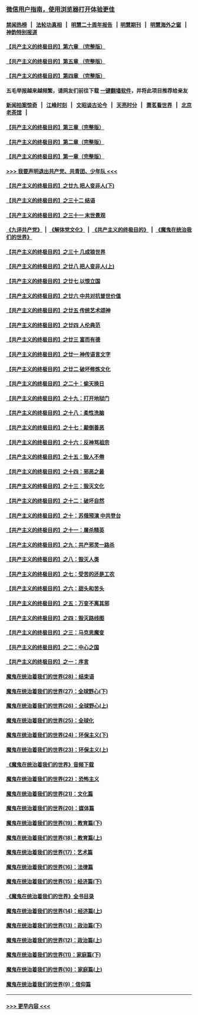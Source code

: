 ### [微信用户指南，使用浏览器打开体验更佳](https://github.com/gfw-breaker/banned-news1/blob/master/indexes/wechat-guide.md?t=0)
#### [禁闻热榜](热点新闻.md?t=0)  &nbsp;&nbsp;|&nbsp;&nbsp; [法轮功真相](https://github.com/gfw-breaker/truth/blob/master/README.md?t=0) &nbsp;&nbsp;|&nbsp;&nbsp; [明慧二十周年报告](https://github.com/gfw-breaker/mh-reports/blob/master/README.md?t=0) &nbsp;&nbsp;|&nbsp;&nbsp;[明慧期刊](https://github.com/gfw-breaker/mh-qikan) &nbsp;&nbsp;|&nbsp;&nbsp; [明慧海外之窗](https://github.com/gfw-breaker/mh-news/blob/master/README.md?t=0) &nbsp;&nbsp;|&nbsp;&nbsp; [神韵特别报道](https://github.com/gfw-breaker/mh-news/blob/master/shenyun.md?t=0)
#### [【共产主义的终极目的】第六章 （完整版）](../pages/nsc422/n11428913.md?t=02131411) 
#### [【共产主义的终极目的】第五章 （完整版）](../pages/nsc422/n11428912.md?t=02131411) 
#### [【共产主义的终极目的】第四章 （完整版）](../pages/nsc422/n11428907.md?t=02131411) 
#### 五毛举报越来越频繁，请网友们前往下载 [一键翻墙软件](https://github.com/gfw-breaker/ssr-accounts)，并将此项目推荐给亲友
#### [新闻拍案惊奇](https://github.com/gfw-breaker/banned-news1/blob/master/pages/link4.md) &nbsp;&nbsp;|&nbsp;&nbsp; [江峰时刻](https://github.com/gfw-breaker/banned-news1/blob/master/pages/link4.md) &nbsp;&nbsp;|&nbsp;&nbsp; [文昭谈古论今](https://github.com/gfw-breaker/banned-news1/blob/master/pages/link4.md) &nbsp;&nbsp;|&nbsp;&nbsp; [天亮时分](https://github.com/gfw-breaker/banned-news1/blob/master/pages/link4.md) &nbsp;&nbsp;|&nbsp;&nbsp; [萧茗看世界](https://github.com/gfw-breaker/banned-news1/blob/master/pages/link4.md) &nbsp;&nbsp;|&nbsp;&nbsp; [北京老茶馆](https://github.com/gfw-breaker/banned-news1/blob/master/pages/link4.md) &nbsp;&nbsp;|&nbsp;&nbsp; 
#### [【共产主义的终极目的】第三章（完整版）](../pages/nsc422/n11428848.md?t=02131411) 
#### [【共产主义的终极目的】第二章（完整版）](../pages/nsc422/n11428831.md?t=02131411) 
#### [【共产主义的终极目的】第一章（完整版）](../pages/nsc422/n11417651.md?t=02131411) 
#### [>>> 我要声明退出共产党、共青团、少年队 <<<](https://github.com/begood0513/goodnews/blob/master/quit/letter.md) 
#### [【共产主义的终极目的】之廿九 把人变非人(下)](../pages/nsc422/n11344140.md?t=02131411) 
#### [【共产主义的终极目的】之三十二 结语](../pages/nsc422/n11360535.md?t=02131411) 
#### [【共产主义的终极目的】之三十一 末世景观](../pages/nsc422/n11351129.md?t=02131411) 
#### [《九评共产党》](https://github.com/begood0513/9ping.md/blob/master/README.md) &nbsp;|&nbsp; [《解体党文化》](../../../../jtdwh.md/blob/master/README.md)  &nbsp;|&nbsp; [《共产主义的终极目的》](../../../../gczydzjmd.md/blob/master/README.md) &nbsp;|&nbsp; [《魔鬼在统治我们的世界》](../../../../mgztzwmdsj.md/blob/master/README.md) 
#### [【共产主义的终极目的】之三十 几成狼世界](../pages/nsc422/n11348280.md?t=02131411) 
#### [【共产主义的终极目的】之廿八 把人变非人(上)](../pages/nsc422/n11340492.md?t=02131411) 
#### [【共产主义的终极目的】之廿七 以恨立国](../pages/nsc422/n11336944.md?t=02131411) 
#### [【共产主义的终极目的】之廿六 中共对抗普世价值](../pages/nsc422/n11324785.md?t=02131411) 
#### [【共产主义的终极目的】之廿五 传统艺术颂神](../pages/nsc422/n11296396.md?t=02131411) 
#### [【共产主义的终极目的】之廿四 人伦典范](../pages/nsc422/n11296397.md?t=02131411) 
#### [【共产主义的终极目的】之廿三 富而有德](../pages/nsc422/n11283598.md?t=02131411) 
#### [【共产主义的终极目的】之廿一 神传语言文字](../pages/nsc422/n11263265.md?t=02131411) 
#### [【共产主义的终极目的】之廿二 破坏修炼文化](../pages/nsc422/n11245728.md?t=02131411) 
#### [【共产主义的终极目的】之二十：偷天换日](../pages/nsc422/n11238846.md?t=02131411) 
#### [【共产主义的终极目的】之十九：打开地狱门](../pages/nsc422/n11206376.md?t=02131411) 
#### [【共产主义的终极目的】之十八：柔性洗脑](../pages/nsc422/n11199994.md?t=02131411) 
#### [【共产主义的终极目的】之十七：颠倒善恶](../pages/nsc422/n11179782.md?t=02131411) 
#### [【共产主义的终极目的】之十六：反神骂祖宗](../pages/nsc422/n11166798.md?t=02131411) 
#### [【共产主义的终极目的】之十五：毁人不倦](../pages/nsc422/n11166792.md?t=02131411) 
#### [【共产主义的终极目的】之十四：邪恶之最](../pages/nsc422/n11150249.md?t=02131411) 
#### [【共产主义的终极目的】之十三：毁灭文化](../pages/nsc422/n11135227.md?t=02131411) 
#### [【共产主义的终极目的】之十二：破坏自然](../pages/nsc422/n11135214.md?t=02131411) 
#### [【共产主义的终极目的】之十：苏俄预演 中共登台](../pages/nsc422/n11118424.md?t=02131411) 
#### [【共产主义的终极目的】之十一：屠杀精英](../pages/nsc422/n11118442.md?t=02131411) 
#### [【共产主义的终极目的】之九：共产邪灵一路杀](../pages/nsc422/n11114139.md?t=02131411) 
#### [【共产主义的终极目的】之八：毁灭人类](../pages/nsc422/n11108503.md?t=02131411) 
#### [【共产主义的终极目的】之七：受苦的还是工农](../pages/nsc422/n11101809.md?t=02131411) 
#### [【共产主义的终极目的】之六：甜头和苦头](../pages/nsc422/n11096971.md?t=02131411) 
#### [【共产主义的终极目的】之五：万变不离其邪](../pages/nsc422/n11091285.md?t=02131411) 
#### [【共产主义的终极目的】之四：毁灭路线图](../pages/nsc422/n11086284.md?t=02131411) 
#### [【共产主义的终极目的】之三：马克思魔变](../pages/nsc422/n11061941.md?t=02131411) 
#### [【共产主义的终极目的】之二：中心之国](../pages/nsc422/n11047728.md?t=02131411) 
#### [【共产主义的终极目的】之一：序言](../pages/nsc422/n11086077.md?t=02131411) 
#### [魔鬼在统治着我们的世界(28)：结束语](../pages/nsc422/n10936246.md?t=02131411) 
#### [魔鬼在统治着我们的世界(27)：全球野心(下)](../pages/nsc422/n10928319.md?t=02131411) 
#### [魔鬼在统治着我们的世界(26)：全球野心(上)](../pages/nsc422/n10900318.md?t=02131411) 
#### [魔鬼在统治着我们的世界(25)：全球化](../pages/nsc422/n10788205.md?t=02131411) 
#### [魔鬼在统治着我们的世界(24)：环保主义(下)](../pages/nsc422/n10695307.md?t=02131411) 
#### [魔鬼在统治着我们的世界(23)：环保主义(上)](../pages/nsc422/n10688613.md?t=02131411) 
#### [《魔鬼在统治着我们的世界》音频下载](../pages/nsc422/n10635553.md?t=02131411) 
#### [魔鬼在统治着我们的世界(22)：恐怖主义](../pages/nsc422/n10614727.md?t=02131411) 
#### [魔鬼在统治着我们的世界(21)：文化篇](../pages/nsc422/n10597706.md?t=02131411) 
#### [魔鬼在统治着我们的世界(20)：媒体篇](../pages/nsc422/n10586579.md?t=02131411) 
#### [魔鬼在统治着我们的世界(19)：教育篇(下)](../pages/nsc422/n10564808.md?t=02131411) 
#### [魔鬼在统治着我们的世界(18)：教育篇(上)](../pages/nsc422/n10526970.md?t=02131411) 
#### [魔鬼在统治着我们的世界(17)：艺术篇](../pages/nsc422/n10499093.md?t=02131411) 
#### [魔鬼在统治着我们的世界(16)：法律篇](../pages/nsc422/n10485969.md?t=02131411) 
#### [魔鬼在统治着我们的世界(15)：经济篇(下)](../pages/nsc422/n10469975.md?t=02131411) 
#### [《魔鬼在统治着我们的世界》全书目录](../pages/nsc422/n10464261.md?t=02131411) 
#### [魔鬼在统治着我们的世界(14)：经济篇(上)](../pages/nsc422/n10457370.md?t=02131411) 
#### [魔鬼在统治着我们的世界(13)：政治篇(下)](../pages/nsc422/n10448270.md?t=02131411) 
#### [魔鬼在统治着我们的世界(12)：政治篇(上)](../pages/nsc422/n10444576.md?t=02131411) 
#### [魔鬼在统治着我们的世界(11)：家庭篇(下)](../pages/nsc422/n10440961.md?t=02131411) 
#### [魔鬼在统治着我们的世界(10)：家庭篇(上)](../pages/nsc422/n10435448.md?t=02131411) 
#### [魔鬼在统治着我们的世界(9)：信仰篇](../pages/nsc422/n10432159.md?t=02131411) 

----
#### [ >>> 更早内容 <<< ](../indexes/nsc422-earlier.md)
